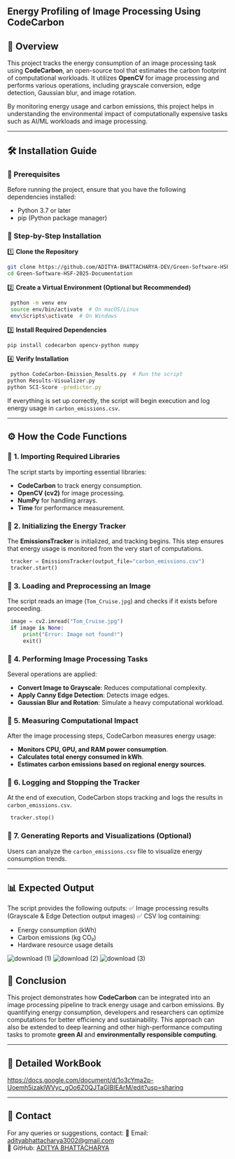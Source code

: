 ## Energy Profiling of Image Processing Using CodeCarbon

## 📌 Overview
This project tracks the energy consumption of an image processing task using **CodeCarbon**, an open-source tool that estimates the carbon footprint of computational workloads. It utilizes **OpenCV** for image processing and performs various operations, including grayscale conversion, edge detection, Gaussian blur, and image rotation.

By monitoring energy usage and carbon emissions, this project helps in understanding the environmental impact of computationally expensive tasks such as AI/ML workloads and image processing.

---

## 🛠 Installation Guide

### 🔹 Prerequisites
Before running the project, ensure that you have the following dependencies installed:

- Python 3.7 or later
- pip (Python package manager)

### 🔹 Step-by-Step Installation

1️⃣ **Clone the Repository**
```bash
git clone https://github.com/ADITYA-BHATTACHARYA-DEV/Green-Software-HSF-2025-Documentation.git
cd Green-Software-HSF-2025-Documentation
```

2️⃣ **Create a Virtual Environment (Optional but Recommended)**
```bash
 python -m venv env
 source env/bin/activate  # On macOS/Linux
 env\Scripts\activate  # On Windows
```

3️⃣ **Install Required Dependencies**
```bash
pip install codecarbon opencv-python numpy

```

4️⃣ **Verify Installation**
```bash
 python CodeCarbon-Emission_Results.py  # Run the script
python Results-Visualizer.py
python SCI-Score -predictor.py
```
If everything is set up correctly, the script will begin execution and log energy usage in `carbon_emissions.csv`.

---

## ⚙️ How the Code Functions

### 🔸 **1. Importing Required Libraries**
The script starts by importing essential libraries:
- **CodeCarbon** to track energy consumption.
- **OpenCV (cv2)** for image processing.
- **NumPy** for handling arrays.
- **Time** for performance measurement.

### 🔸 **2. Initializing the Energy Tracker**
The **EmissionsTracker** is initialized, and tracking begins. This step ensures that energy usage is monitored from the very start of computations.
```python
 tracker = EmissionsTracker(output_file="carbon_emissions.csv")
 tracker.start()
```

### 🔸 **3. Loading and Preprocessing an Image**
The script reads an image (`Tom_Cruise.jpg`) and checks if it exists before proceeding.
```python
 image = cv2.imread("Tom_Cruise.jpg")
 if image is None:
     print("Error: Image not found!")
     exit()
```

### 🔸 **4. Performing Image Processing Tasks**
Several operations are applied:
- **Convert Image to Grayscale**: Reduces computational complexity.
- **Apply Canny Edge Detection**: Detects image edges.
- **Gaussian Blur and Rotation**: Simulate a heavy computational workload.

### 🔸 **5. Measuring Computational Impact**
After the image processing steps, CodeCarbon measures energy usage:
- **Monitors CPU, GPU, and RAM power consumption**.
- **Calculates total energy consumed in kWh**.
- **Estimates carbon emissions based on regional energy sources**.

### 🔸 **6. Logging and Stopping the Tracker**
At the end of execution, CodeCarbon stops tracking and logs the results in `carbon_emissions.csv`.
```python
 tracker.stop()
```

### 🔸 **7. Generating Reports and Visualizations (Optional)**
Users can analyze the `carbon_emissions.csv` file to visualize energy consumption trends.

---

## 📊 Expected Output
The script provides the following outputs:
✅ Image processing results (Grayscale & Edge Detection output images)
✅ CSV log containing:
- Energy consumption (kWh)
- Carbon emissions (kg CO₂)
- Hardware resource usage details



![download (1)](https://github.com/user-attachments/assets/e0ececc2-9440-4cfd-9ef2-ca984f1ddd72)
![download (2)](https://github.com/user-attachments/assets/62aa3064-9584-4bd5-8ded-8e8451e61dac)
![download (3)](https://github.com/user-attachments/assets/dc1bb6f0-868a-41c5-b152-5100020684dd)



## 📝 Conclusion

This project demonstrates how **CodeCarbon** can be integrated into an image processing pipeline to track energy usage and carbon emissions. By quantifying energy consumption, developers and researchers can optimize computations for better efficiency and sustainability. This approach can also be extended to deep learning and other high-performance computing tasks to promote **green AI** and **environmentally responsible computing**.

---

## 🤝 Detailed WorkBook
https://docs.google.com/document/d/1o3cYma2p-Uoemh5izaklWVyc_gOo6Z0QJTaGIBlEArM/edit?usp=sharing

---

## 📧 Contact
For any queries or suggestions, contact:
📩 Email: adityabhattacharya3002@gmail.com  
📌 GitHub: [ADITYA BHATTACHARYA]([[https://github.com/your-profile](https://github.com/ADITYA-BHATTACHARYA-DEV)])

